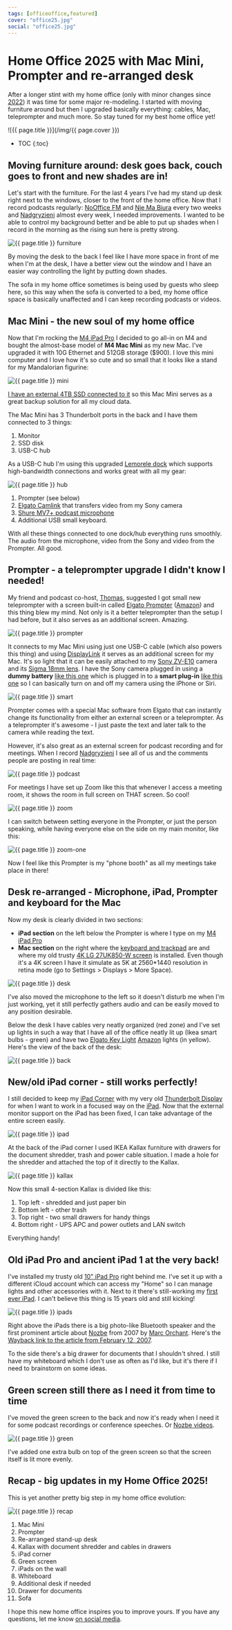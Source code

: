```yaml
---
tags: [officeoffice,featured]
cover: "office25.jpg"
social: "office25.jpg"
---
```


# Home Office 2025 with Mac Mini, Prompter and re-arranged desk

After a longer stint with my home office (only with minor changes since [2022](/office22)) it was time for some major re-modeling. I started with moving furniture around but then I upgraded basically everything: cables, Mac, teleprompter and much more. So stay tuned for my best home office yet!

<!--More-->

![{{ page.title }}](/img/{{ page.cover }})

* TOC
{:toc}

## Moving furniture around: desk goes back, couch goes to front and new shades are in!

Let's start with the furniture. For the last 4 years I've had my stand up desk right next to the windows, closer to the front of the home office. Now that I record podcasts regularly: [NoOffice FM](/noofficefm) and [Nie Ma Biura](/pl/niemabiura) every two weeks and [Nadgryzieni](/pl/nadgryzieni) almost every week, I needed improvements. I wanted to be able to control my background better and be able to put up shades when I record in the morning as the rising sun here is pretty strong.

![{{ page.title }} furniture](/img/office25-furniture.jpg)

By moving the desk to the back I feel like I have more space in front of me when I'm at the desk, I have a better view out the window and I have an easier way controlling the light by putting down shades.

The sofa in my home office sometimes is being used by guests who sleep here, so this way when the sofa is converted to a bed, my home office space is basically unaffected and I can keep recording podcasts or videos.

## Mac Mini - the new soul of my home office

Now that I'm rocking the [M4 iPad Pro](/ipadm4) I decided to go all-in on M4 and bought the almost-base model of **M4 Mac Mini** as my new Mac. I've upgraded it with 10G Ethernet and 512GB storage ($900). I love this mini computer and I love how it's so cute and so small that it looks like a stand for my Mandalorian figurine:

![{{ page.title }} mini](/img/office25-mini.jpg)

[I have an external 4TB SSD connected to it](/ssd) so this Mac Mini serves as a great backup solution for all my cloud data.

The Mac Mini has 3 Thunderbolt ports in the back and I have them connected to 3 things:

1. Monitor
2. SSD disk
3. USB-C hub

As a USB-C hub I'm using this upgraded [Lemorele dock](https://amzn.to/3QU67FW) which supports high-bandwidth connections and works great with all my gear:

![{{ page.title }} hub](/img/office25-hub.jpg)

1. Prompter (see below)
2. [Elgato Camlink](https://amzn.to/4hiier1) that transfers video from my Sony camera
3. [Shure MV7+ podcast microphone](https://amzn.to/3DvL3m7)
4. Additional USB small keyboard.

With all these things connected to one dock/hub everything runs smoothly. The audio from the microphone, video from the Sony and video from the Prompter. All good.

## Prompter - a teleprompter upgrade I didn't know I needed!

My friend and podcast co-host, [Thomas](https://en.thomasvoland.com), suggested I got small new teleprompter with a screen built-in called [Elgato Prompter](https://www.elgato.com/p/prompter) ([Amazon](https://amzn.to/3R0AM4l)) and this thing blew my mind. Not only is it a better teleprompter than the setup I had before, but it also serves as an additional screen. Amazing.

![{{ page.title }} prompter](/img/office25-prompter.jpg)

It connects to my Mac Mini using just one USB-C cable (which also powers this thing) and using [DisplayLink](https://en.wikipedia.org/wiki/DisplayLink) it serves as an additional screen for my Mac. It's so light that it can be easily attached to my [Sony ZV-E10](https://amzn.to/3FsSCug) camera and its [Sigma 18mm lens](https://amzn.to/4id1xi3). I have the Sony camera plugged in using a **dummy battery** [like this one](https://amzn.to/4iuCx5y) which is plugged in to a **smart plug-in** [like this one](https://amzn.to/3QStwrd) so I can basically turn on and off my camera using the iPhone or Siri.

![{{ page.title }} smart](/img/office25-smart.jpg)

Prompter comes with a special Mac software from Elgato that can instantly change its functionality from either an external screen or a teleprompter. As a teleprompter it's awesome - I just paste the text and later talk to the camera while reading the text.

However, it's also great as an external screen for podcast recording and for meetings. When I record [Nadgryzieni](/pl/nadgryzieni) I see all of us and the comments people are posting in real time:

![{{ page.title }} podcast](/img/office25-podcast.jpg)

For meetings I have set up Zoom like this that whenever I access a meeting room, it shows the room in full screen on THAT screen. So cool!

![{{ page.title }} zoom](/img/office25-zoom.jpg)

I can switch between setting everyone in the Prompter, or just the person speaking, while having everyone else on the side on my main monitor, like this:

![{{ page.title }} zoom-one](/img/office25-zoom-one.jpg)

Now I feel like this Prompter is my "phone booth" as all my meetings take place in there!

## Desk re-arranged - Microphone, iPad, Prompter and keyboard for the Mac

Now my desk is clearly divided in two sections:

* **iPad section** on the left below the Prompter is where I type on my [M4 iPad Pro](/ipadm4)
* **Mac section** on the right where the [keyboard and trackpad](/ergo/) are and where my old trusty [4K LG 27UK850-W screen](https://www.amazon.com/dp/B078GVTD9N/?tag=sliwinski-20) is installed. Even though it's a 4K screen I have it simulate as 5K at 2560*1440 resolution in retina mode (go to Settings > Displays > More Space).

![{{ page.title }} desk](/img/office25-desk.jpg)

I've also moved the microphone to the left so it doesn't disturb me when I'm just working, yet it still perfectly gathers audio and can be easily moved to any position desirable.

Below the desk I have cables very neatly organized (red zone) and I've set up lights in such a way that I have all of the office neatly lit up (Ikea smart bulbs - green) and have two [Elgato Key Light](https://www.elgato.com/p/key-light) [Amazon](https://amzn.to/4iuFXFq) lights (in yellow). Here's the view of the back of the desk:

![{{ page.title }} back](/img/office25-back.jpg)

## New/old iPad corner - still works perfectly!

I still decided to keep my [iPad Corner](/ipad-corner) with my very old [Thunderbolt Display](/display) for when I want to work in a focused way on the [iPad](/ipadonly). Now that the external monitor support on the iPad has been fixed, I can take advantage of the entire screen easily.

![{{ page.title }} ipad](/img/office25-ipad.jpg)

At the back of the iPad corner I used IKEA Kallax furniture with drawers for the document shredder, trash and power cable situation. I made a hole for the shredder and attached the top of it directly to the Kallax.

![{{ page.title }} kallax](/img/office25-kallax.jpg)

Now this small 4-section Kallax is divided like this:

1. Top left - shredded and just paper bin
2. Bottom left - other trash
3. Top right - two small drawers for handy things
4. Bottom right - UPS APC and power outlets and LAN switch

Everything handy!

## Old iPad Pro and ancient iPad 1 at the very back!

I've installed my trusty old [10" iPad Pro](/babyipad) right behind me. I've set it up with a different iCloud account which can access my "Home" so I can manage lights and other accessories with it. Next to it there's still-working my [first ever iPad](/i-have-to-admit-this-5-reasons-why-ipad-is-th/). I can't believe this thing is 15 years old and still kicking!

![{{ page.title }} ipads](/img/office25-ipads.jpg)

Right above the iPads there is a big photo-like Bluetooth speaker and the first prominent article about [Nozbe](/nozbe) from 2007 by [Marc Orchant](/tribute-to-marc-orchant/). Here's the [Wayback link to the article from February 12, 2007](https://web.archive.org/web/20070212021434/http://blogs.zdnet.com/Orchant/?p=349).

To the side there's a big drawer for documents that I shouldn't shred. I still have my whiteboard which I don't use as often as I'd like, but it's there if I need to brainstorm on some ideas. 

## Green screen still there as I need it from time to time

I've moved the green screen to the back and now it's ready when I need it for some podcast recordings or conference speeches. Or [Nozbe videos](https://nozbe.com/guide/?c=michaelteam).

![{{ page.title }} green](/img/office25-green.jpg)

I've added one extra bulb on top of the green screen so that the screen itself is lit more evenly.

## Recap - big updates in my Home Office 2025!

This is yet another pretty big step in my home office evolution:

![{{ page.title }} recap](/img/office25-recap.jpg)

1. Mac Mini
2. Prompter
3. Re-arranged stand-up desk
4. Kallax with document shredder and cables in drawers
5. iPad corner
6. Green screen
7. iPads on the wall
8. Whiteboard
9. Additional desk if needed
10. Drawer for documents
11. Sofa

I hope this new home office inspires you to improve yours. If you have any questions, let me know [on social media](/contact).






[n]: https://michael.gratis/nozbe
[np]: https://michael.gratis/nozbepersonal